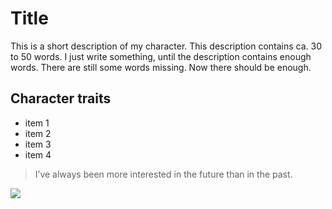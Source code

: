 # Title

This is a short description of my character. This description contains ca. 30 to 50 words. I just write something, until the description contains enough words. There are still some words missing. Now there should be enough.

## Character traits

* item 1
* item 2
* item 3
* item 4


> I’ve always been more interested
> in the future than in the past.


<img src="https://upload.wikimedia.org/wikipedia/commons/c/ca/Moctezuma_Mendoza.jpg"/>
